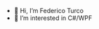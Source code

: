 - 👋 Hi, I’m Federico Turco
- 👀 I’m interested in C#/WPF
<!--- - 🌱 I’m currently learning ...
- 💞️ I’m looking to collaborate on ...
- 📫 How to reach me ...--->

<!---
Fedex1515/Fedex1515 is a ✨ special ✨ repository because its `README.md` (this file) appears on your GitHub profile.
You can click the Preview link to take a look at your changes.
--->
